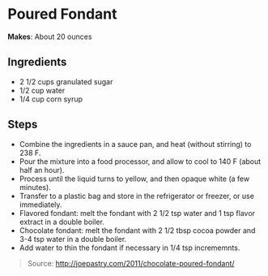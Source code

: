 # Poured Fondant

**Makes**: About 20 ounces

## Ingredients

 - 2 1/2 cups granulated sugar
 - 1/2 cup water
 - 1/4 cup corn syrup

## Steps

 - Combine the ingredients in a sauce pan, and heat (without stirring) to 238 F.
 - Pour the mixture into a food processor, and allow to cool to 140 F (about half an hour).
 - Process until the liquid turns to yellow, and then opaque white (a few minutes).
 - Transfer to a plastic bag and store in the refrigerator or freezer, or use immediately.
 - Flavored fondant: melt the fondant with 2 1/2 tsp water and 1 tsp flavor extract in a double boiler.
 - Chocolate fondant: melt the fondant with 2 1/2 tbsp cocoa powder and 3-4 tsp water in a double boiler.
 - Add water to thin the fondant if necessary in 1/4 tsp incrememnts.

> Source: http://joepastry.com/2011/chocolate-poured-fondant/
